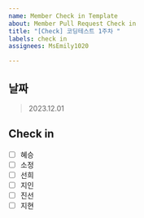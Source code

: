 ```yaml
---
name: Member Check in Template
about: Member Pull Request Check in
title: "[Check] 코딩테스트 1주차 "
labels: check in
assignees: MsEmily1020

---
```


## 날짜
 > 2023.12.01

## Check in
 - [ ] 혜승
 - [ ] 소정
 - [ ] 선희
 - [ ] 지인
 - [ ] 진선
 - [ ] 지현
